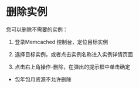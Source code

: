 # 删除实例

您可以删除不需要的实例：

1. 登录Memcached 控制台，定位目标实例

2. 选择目标实例，或者点击实例名称进入实例详情页面

3. 点击右上角操作-删除，在弹出的提示框中单击确定
 - 包年包月资源不允许删除
